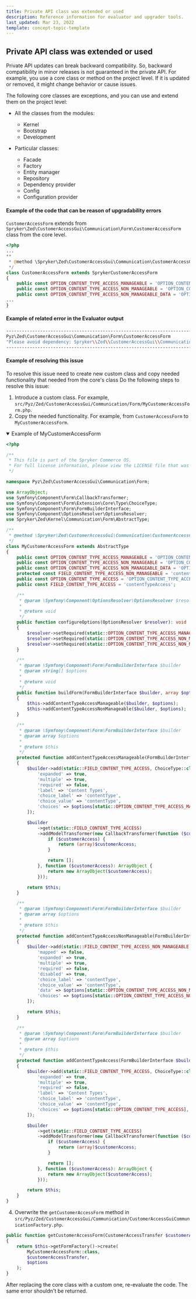 ```yaml
---
title: Private API class was extended or used
description: Reference information for evaluator and upgrader tools.
last_updated: Mar 23, 2022
template: concept-topic-template
---
```


## Private API class was extended or used

Private API updates can break backward compatibility. So, backward compatibility in minor releases is not guaranteed in the private API. For example, you use a core class or method on the project level. If it is updated or removed, it might change behavior or cause issues.

The following core classes are exceptions, and you can use and extend them on the project level:

* All the classes from the modules:
    * Kernel
    * Bootstrap
    * Development

* Particular classes:
    * Facade
    * Factory
    * Entity manager
    * Repository
    * Dependency provider
    * Config
    * Configuration provider

#### Example of the code that can be reason of upgradability errors

`CustomerAccessForm` extends from `Spryker\Zed\CustomerAccessGui\Communication\Form\CustomerAccessForm` class from the core level.

```php
<?php
...
**
 * @method \Spryker\Zed\CustomerAccessGui\Communication\CustomerAccessGuiCommunicationFactory getFactory()
 */
class CustomerAccessForm extends SprykerCustomerAccessForm
{
    public const OPTION_CONTENT_TYPE_ACCESS_MANAGEABLE = 'OPTION_CONTENT_TYPE_ACCESS_MANAGEABLE';
    public const OPTION_CONTENT_TYPE_ACCESS_NON_MANAGEABLE = 'OPTION_CONTENT_TYPE_ACCESS_NON_MANAGEABLE';
    public const OPTION_CONTENT_TYPE_ACCESS_NON_MANAGEABLE_DATA = 'OPTION_CONTENT_TYPE_ACCESS_NON_MANAGEABLE_DATA';
...
}
```

#### Example of related error in the Evaluator output

```bash
------------------------------------------------------------------------------------
Pyz\Zed\CustomerAccessGui\Communication\Form\CustomerAccessForm
"Please avoid dependency: Spryker\\Zed\\CustomerAccessGui\\Communication\\Form\\CustomerAccessForm in Pyz\\Zed\\CustomerAccessGui\\Communication\\Form\\CustomerAccessForm"
------------------------------------------------------------------------------------
```

#### Example of resolving this issue

To resolve this issue need to create new custom class and copy needed functionality that needed from the core's class
Do the following steps to resolve this issue:

1. Introduce a custom class. For example, `src/Pyz/Zed/CustomerAccessGui/Communication/Form/MyCustomerAccessForm.php`.
2. Copy the needed functionality. For example, from `CustomerAccessForm` to `MyCustomerAccessForm`.

<details open>
    <summary markdown='span'>Example of MyCustomerAccessForm</summary>

```php
<?php

/**
 * This file is part of the Spryker Commerce OS.
 * For full license information, please view the LICENSE file that was distributed with this source code.
 */

namespace Pyz\Zed\CustomerAccessGui\Communication\Form;

use ArrayObject;
use Symfony\Component\Form\CallbackTransformer;
use Symfony\Component\Form\Extension\Core\Type\ChoiceType;
use Symfony\Component\Form\FormBuilderInterface;
use Symfony\Component\OptionsResolver\OptionsResolver;
use Spryker\Zed\Kernel\Communication\Form\AbstractType;

/**
 * @method \Spryker\Zed\CustomerAccessGui\Communication\CustomerAccessGuiCommunicationFactory getFactory()
 */
class MyCustomerAccessForm extends AbstractType
{
    public const OPTION_CONTENT_TYPE_ACCESS_MANAGEABLE = 'OPTION_CONTENT_TYPE_ACCESS_MANAGEABLE';
    public const OPTION_CONTENT_TYPE_ACCESS_NON_MANAGEABLE = 'OPTION_CONTENT_TYPE_ACCESS_NON_MANAGEABLE';
    public const OPTION_CONTENT_TYPE_ACCESS_NON_MANAGEABLE_DATA = 'OPTION_CONTENT_TYPE_ACCESS_NON_MANAGEABLE_DATA';
    protected const FIELD_CONTENT_TYPE_ACCESS_NON_MANAGEABLE = 'contentTypeAccessNonManageable';
    public const OPTION_CONTENT_TYPE_ACCESS = 'OPTION_CONTENT_TYPE_ACCESS';
    public const FIELD_CONTENT_TYPE_ACCESS = 'contentTypeAccess';

    /**
     * @param \Symfony\Component\OptionsResolver\OptionsResolver $resolver
     *
     * @return void
     */
    public function configureOptions(OptionsResolver $resolver): void
    {
        $resolver->setRequired(static::OPTION_CONTENT_TYPE_ACCESS_MANAGEABLE);
        $resolver->setRequired(static::OPTION_CONTENT_TYPE_ACCESS_NON_MANAGEABLE);
        $resolver->setRequired(static::OPTION_CONTENT_TYPE_ACCESS_NON_MANAGEABLE_DATA);
    }

    /**
     * @param \Symfony\Component\Form\FormBuilderInterface $builder
     * @param string[] $options
     *
     * @return void
     */
    public function buildForm(FormBuilderInterface $builder, array $options): void
    {
        $this->addContentTypeAccessManageable($builder, $options);
        $this->addContentTypeAccessNonManageable($builder, $options);
    }

    /**
     * @param \Symfony\Component\Form\FormBuilderInterface $builder
     * @param array $options
     *
     * @return $this
     */
    protected function addContentTypeAccessManageable(FormBuilderInterface $builder, array $options)
    {
        $builder->add(static::FIELD_CONTENT_TYPE_ACCESS, ChoiceType::class, [
            'expanded' => true,
            'multiple' => true,
            'required' => false,
            'label' => 'Content Types',
            'choice_label' => 'contentType',
            'choice_value' => 'contentType',
            'choices' => $options[static::OPTION_CONTENT_TYPE_ACCESS_MANAGEABLE],
        ]);

        $builder
            ->get(static::FIELD_CONTENT_TYPE_ACCESS)
            ->addModelTransformer(new CallbackTransformer(function ($customerAccess): array {
                if ($customerAccess) {
                    return (array)$customerAccess;
                }

                return [];
            }, function ($customerAccess): ArrayObject {
                return new ArrayObject($customerAccess);
            }));

        return $this;
    }

    /**
     * @param \Symfony\Component\Form\FormBuilderInterface $builder
     * @param array $options
     *
     * @return $this
     */
    protected function addContentTypeAccessNonManageable(FormBuilderInterface $builder, array $options)
    {
        $builder->add(static::FIELD_CONTENT_TYPE_ACCESS_NON_MANAGEABLE, ChoiceType::class, [
            'mapped' => false,
            'expanded' => true,
            'multiple' => true,
            'required' => false,
            'disabled' => true,
            'choice_label' => 'contentType',
            'choice_value' => 'contentType',
            'data' => $options[static::OPTION_CONTENT_TYPE_ACCESS_NON_MANAGEABLE_DATA],
            'choices' => $options[static::OPTION_CONTENT_TYPE_ACCESS_NON_MANAGEABLE],
        ]);

        return $this;
    }

    /**
     * @param \Symfony\Component\Form\FormBuilderInterface $builder
     * @param array $options
     *
     * @return $this
     */
    protected function addContentTypeAccess(FormBuilderInterface $builder, array $options)
    {
        $builder->add(static::FIELD_CONTENT_TYPE_ACCESS, ChoiceType::class, [
            'expanded' => true,
            'multiple' => true,
            'required' => false,
            'label' => 'Content Types',
            'choice_label' => 'contentType',
            'choice_value' => 'contentType',
            'choices' => $options[static::OPTION_CONTENT_TYPE_ACCESS],
        ]);

        $builder
            ->get(static::FIELD_CONTENT_TYPE_ACCESS)
            ->addModelTransformer(new CallbackTransformer(function ($customerAccess): array {
                if ($customerAccess) {
                    return (array)$customerAccess;
                }

                return [];
            }, function ($customerAccess): ArrayObject {
                return new ArrayObject($customerAccess);
            }));

        return $this;
    }
}
```

</details>

4. Overwrite the `getCustomerAccessForm` method in `src/Pyz/Zed/CustomerAccessGui/Communication/CustomerAccessGuiCommunicationFactory.php`.
```php
public function getCustomerAccessForm(CustomerAccessTransfer $customerAccessTransfer, array $options)
{
    return $this->getFormFactory()->create(
        MyCustomerAccessForm::class,
        $customerAccessTransfer,
        $options
    );
}
```
After replacing the core class with a custom one, re-evaluate the code. The same error shouldn't be returned.